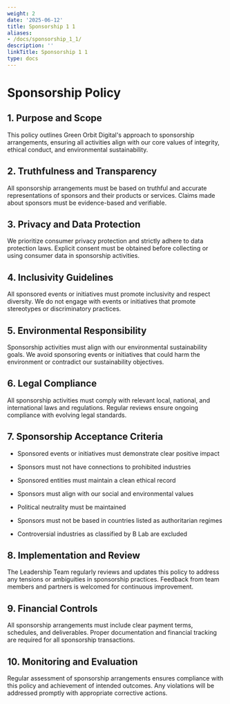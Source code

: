 ```yaml
---
weight: 2
date: '2025-06-12'
title: Sponsorship 1 1
aliases:
- /docs/sponsorship_1_1/
description: ''
linkTitle: Sponsorship 1 1
type: docs
---
```


# Sponsorship Policy

## 1. Purpose and Scope

This policy outlines Green Orbit Digital's approach to sponsorship arrangements, ensuring all activities align with our core values of integrity, ethical conduct, and environmental sustainability.

## 2. Truthfulness and Transparency

All sponsorship arrangements must be based on truthful and accurate representations of sponsors and their products or services. Claims made about sponsors must be evidence-based and verifiable.

## 3. Privacy and Data Protection

We prioritize consumer privacy protection and strictly adhere to data protection laws. Explicit consent must be obtained before collecting or using consumer data in sponsorship activities.

## 4. Inclusivity Guidelines

All sponsored events or initiatives must promote inclusivity and respect diversity. We do not engage with events or initiatives that promote stereotypes or discriminatory practices.

## 5. Environmental Responsibility

Sponsorship activities must align with our environmental sustainability goals. We avoid sponsoring events or initiatives that could harm the environment or contradict our sustainability objectives.

## 6. Legal Compliance

All sponsorship activities must comply with relevant local, national, and international laws and regulations. Regular reviews ensure ongoing compliance with evolving legal standards.

## 7. Sponsorship Acceptance Criteria

- Sponsored events or initiatives must demonstrate clear positive impact

- Sponsors must not have connections to prohibited industries

- Sponsored entities must maintain a clean ethical record

- Sponsors must align with our social and environmental values

- Political neutrality must be maintained

- Sponsors must not be based in countries listed as authoritarian regimes

- Controversial industries as classified by B Lab are excluded

## 8. Implementation and Review

The Leadership Team regularly reviews and updates this policy to address any tensions or ambiguities in sponsorship practices. Feedback from team members and partners is welcomed for continuous improvement.

## 9. Financial Controls

All sponsorship arrangements must include clear payment terms, schedules, and deliverables. Proper documentation and financial tracking are required for all sponsorship transactions.

## 10. Monitoring and Evaluation

Regular assessment of sponsorship arrangements ensures compliance with this policy and achievement of intended outcomes. Any violations will be addressed promptly with appropriate corrective actions.